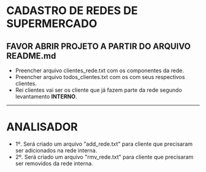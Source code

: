 # CADASTRO DE REDES DE SUPERMERCADO
## FAVOR ABRIR PROJETO A PARTIR DO ARQUIVO README.md

- Preencher arquivo clientes_rede.txt com os componentes da rede.
- Preencher arquivo todos_clientes.txt com os com seus respectivos clientes.
- Rei clientes vai ser os cliente que já fazem parte da rede segundo levantamento **INTERNO**.

-----

# ANALISADOR

- 1º. Será criado um arquivo "add_rede.txt" para cliente que precisaram ser adicionados na rede interna.
- 2º. Será criado um arquivo "rmv_rede.txt" para cliente que precisaram ser removidos da rede interna.